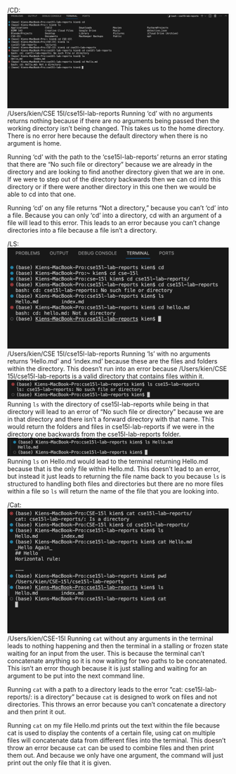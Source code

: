 /CD:
![Image](cd.png)
/Users/kien/CSE 15l/cse15l-lab-reports
Running ‘cd’ with no arguments returns nothing because if there are no arguments being passed then the working directory isn’t being changed. This takes us to the home directory. There is no error here because the default directory when there is no argument is home.

Running ‘cd’ with the path to the ‘cse15l-lab-reports’ returns an error stating that there are “No such file or directory” because we are already in the directory and are looking to find another directory given that we are in one. If we were to step out of the directory backwards then we can cd into this directory or if there were another directory in this one then we would be able to cd into that one.

Running ‘cd’ on any file returns “Not a directory,” because you can’t ‘cd’ into a file. Because you can only ‘cd’ into a directory, cd with an argument of a file will lead to this error. This leads to an error because you can’t change directories into a file because a file isn’t a directory.

/LS:
![Image](ls.png)
/Users/kien/CSE 15l/cse15l-lab-reports
Running ‘ls’ with no arguments returns ‘Hello.md’ and ‘index.md’ because these are the files and folders within the directory. This doesn’t run into an error because /Users/kien/CSE 15l/cse15l-lab-reports is a valid directory that contains files within it.
![Image](ls4.png)
Running `ls` with the directory of cse15l-lab-reports while being in that directory will lead to an error of “No such file or directory” because we are in that directory and there isn’t a forward directory with that name. This would return the folders and files in cse15l-lab-reports if we were in the directory one backwards from the cse15l-lab-reports folder.
![Image](ls3.png)
Running `ls` on Hello.md would lead to the terminal returning Hello.md because that is the only file within Hello.md. This doesn’t lead to an error, but instead it just leads to returning the file name back to you because `ls` is structured to handling both files and directories but there are no more files within a file so `ls` will return the name of the file that you are looking into.

/Cat:
![Image](cat.png)
/Users/kien/CSE-15l
Running `cat` without any arguments in the terminal leads to nothing happening and then the terminal in a stalling or frozen state waiting for an input from the user. This is because the terminal can’t concatenate anything so it is now waiting for two paths to be concatenated. This isn’t an error though because it is just stalling and waiting for an argument to be put into the next command line.

Running `cat` with a path to a directory leads to the error “cat: cse15l-lab-reports/: is a directory” because `cat` is designed to work on files and not directories. This throws an error because you can’t concatenate a directory and then print it out.

Running `cat` on my file Hello.md prints out the text within the file because cat is used to display the contents of a certain file, using cat on multiple files will concatenate data from different files into the terminal. This doesn’t throw an error because `cat` can be used to combine files and then print them out. And because we only have one argument, the command will just print out the only file that it is given.
